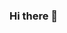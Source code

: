 ### Hi there 👋

<!--
**Saurabh1426/Saurabh1426** is a ✨ _special_ ✨ repository because its `README.md` (this file) appears on your GitHub profile.

Here are some ideas to get you started:

- 🌱 I’m currently learning android development.

- 💬 Ask me about coding errors and new ideas.

- 📫 How to reach me: mhatreunique@gmail.com this is my mail.

- ⚡ Fun fact: I am just getting started in this.

-->
